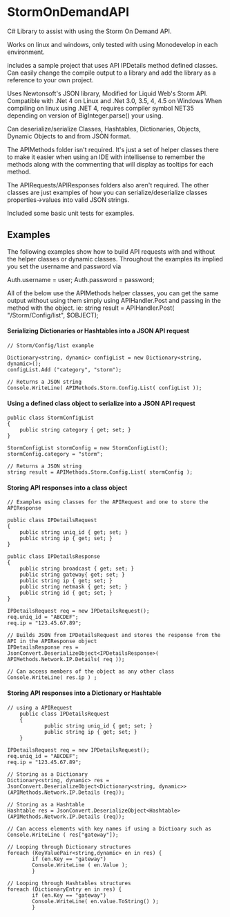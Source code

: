 StormOnDemandAPI
================

C# Library to assist with using the Storm On Demand API.

Works on linux and windows, only tested with using Monodevelop in each environment. 

includes a sample project that uses API IPDetails method defined classes. 
Can easily change the compile output to a library and add the library as a reference to your own project.

Uses Newtonsoft's JSON library, Modified for Liquid Web's Storm API.
Compatible with .Net 4 on Linux and .Net 3.0, 3.5, 4, 4.5 on Windows
When compiling on linux using .NET 4, requires compiler symbol NET35 depending on version of BigInteger.parse() your using.

Can deserialize/serialize Classes, Hashtables, Dictionaries, Objects, Dynamic Objects to and from JSON format.

The APIMethods folder isn't required. It's just a set of helper classes there to make it easier when using an IDE 
with intellisense to remember the methods along with the commenting that will display as tooltips for each method.

The APIRequests/APIResponses folders also aren't required.
The other classes are just examples of how you can serialize/deserialize classes
properties->values into valid JSON strings.

Included some basic unit tests for examples.

## Examples 

The following examples show how to build API requests with and without the helper classes or dynamic classes.
Throughout the examples its implied you set the username and password via

Auth.username = user;
Auth.password = password; 

All of the below use the APIMethods helper classes, you can get the same output without using them simply using APIHandler.Post and passing in the method with the object. ie: string result = APIHandler.Post( "/Storm/Config/list", $OBJECT);

#### Serializing Dictionaries or Hashtables into a JSON API request

	// Storm/Config/list example

	Dictionary<string, dynamic> configList = new Dictionary<string, dynamic>();
	configList.Add ("category", "storm");

	// Returns a JSON string
	Console.WriteLine( APIMethods.Storm.Config.List( configList ));

#### Using a defined class object to serialize into a JSON API request

	public class StormConfigList
	{
		public string category { get; set; }
	}

	StormConfigList stormConfig = new StormConfigList();
	stormConfig.category = "storm";

	// Returns a JSON string
	string result = APIMethods.Storm.Config.List( stormConfig );

#### Storing API responses into a class object

	// Examples using classes for the APIRequest and one to store the APIResponse

	public class IPDetailsRequest
	{
		public string uniq_id { get; set; }
		public string ip { get; set; }
	}

	public class IPDetailsResponse
	{
		public string broadcast { get; set; }
		public string gateway{ get; set; }
		public string ip { get; set; }
		public string netmask { get; set; }
		public string id { get; set; }
	}

	IPDetailsRequest req = new IPDetailsRequest();
	req.uniq_id = "ABCDEF";
	req.ip = "123.45.67.89";

	// Builds JSON from IPDetailsRequest and stores the response from the API in the APIResponse object
	IPDetailsResponse res = JsonConvert.DeserializeObject<IPDetailsResponse>( APIMethods.Network.IP.Details( req ));
	
	// Can access members of the object as any other class
	Console.WriteLine( res.ip ) ;

#### Storing API responses into a Dictionary or Hashtable

	// using a APIRequest
        public class IPDetailsRequest
        {
                public string uniq_id { get; set; }
                public string ip { get; set; }
        }

	IPDetailsRequest req = new IPDetailsRequest();
	req.uniq_id = "ABCDEF";
	req.ip = "123.45.67.89";
	
	// Storing as a Dictionary
	Dictionary<string, dynamic> res = JsonConvert.DeserializeObject<Dictionary<string, dynamic>>(APIMethods.Network.IP.Details (req));
	
	// Storing as a Hashtable
	Hashtable res = JsonConvert.DeserializeObject<Hashtable>(APIMethods.Network.IP.Details (req));

	// Can access elements with key names if using a Dictioary such as
	Console.WriteLine ( res["gateway"]);

	// Looping through Dictionary structures
	foreach (KeyValuePair<string,dynamic> en in res) {
			if (en.Key == "gateway")
			Console.WriteLine ( en.Value );
			}

	// Looping through Hashtables structures
	foreach (DictionaryEntry en in res) {
			if (en.Key == "gateway")
			Console.WriteLine( en.value.ToString() );
			}

